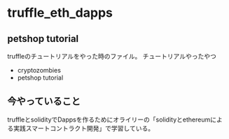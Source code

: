 # truffle_eth_dapps
## petshop tutorial
truffleのチュートリアルをやった時のファイル。
チュートリアルやったやつ
- cryptozombies
- petshop tutorial
## 今やっていること
truffleとsolidityでDappsを作るためにオライリーの「solidityとethereumによる実践スマートコントラクト開発」で学習している。
